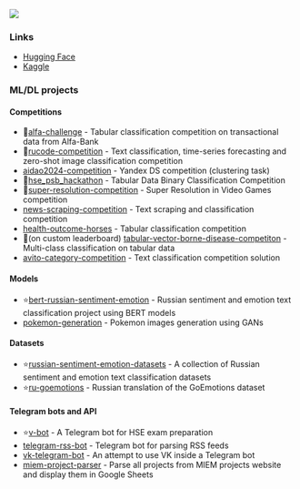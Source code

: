 ![](https://komarev.com/ghpvc/?username=searayeah)

### Links

- [Hugging Face](https://huggingface.co/seara)
- [Kaggle](https://www.kaggle.com/searayeah)

### ML/DL projects

#### Competitions

- 🥇[alfa-challenge](https://github.com/searayeah/alfa-challenge) - Tabular classification competition on transactional data from Alfa-Bank
- 🥉[rucode-competition](https://github.com/searayeah/rucode-competition) - Text classification, time-series forecasting and zero-shot image classification competition
- [aidao2024-competition](https://github.com/searayeah/aidao2024-competition) - Yandex DS competition (clustering task)
- 🥇[hse_psb_hackathon](https://github.com/searayeah/hse_psb_hackathon) - Tabular Data Binary Classification Competition
- 🥇[super-resolution-competition](https://github.com/searayeah/super-resolution-competition) - Super Resolution in Video Games competition
- [news-scraping-competition](https://github.com/searayeah/news-scraping-competition) - Text scraping and classification competition
- [health-outcome-horses](https://github.com/searayeah/health-outcome-horses) - Tabular classification competition
- 🥇(on custom leaderboard) [tabular-vector-borne-disease-competiton](https://github.com/searayeah/tabular-vector-borne-disease-competiton) - Multi-class classification on tabular data
- [avito-category-competition](https://github.com/searayeah/avito-category-competition) - Text classification competition solution

#### Models

- ⭐[bert-russian-sentiment-emotion](https://github.com/searayeah/bert-russian-sentiment-emotion) - Russian sentiment and emotion text classification project using BERT models
- [pokemon-generation](https://github.com/searayeah/pokemon-generation) - Pokemon images generation using GANs

#### Datasets

- ⭐[russian-sentiment-emotion-datasets](https://github.com/searayeah/russian-sentiment-emotion-datasets) - A collection of Russian sentiment and emotion text classification datasets
- ⭐[ru-goemotions](https://github.com/searayeah/ru-goemotions) - Russian translation of the GoEmotions dataset

#### Telegram bots and API

- ⭐[v-bot](https://github.com/searayeah/v-bot) - A Telegram bot for HSE exam preparation
- [telegram-rss-bot](https://github.com/searayeah/telegram-rss-bot) - Telegram bot for parsing RSS feeds
- [vk-telegram-bot](https://github.com/searayeah/vk-telegram-bot) - An attempt to use VK inside a Telegram bot
- [miem-project-parser](https://github.com/searayeah/miem-project-parser) - Parse all projects from MIEM projects website and display them in Google Sheets
